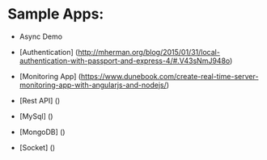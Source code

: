 Sample Apps:
===========

- Async Demo

- [Authentication] (http://mherman.org/blog/2015/01/31/local-authentication-with-passport-and-express-4/#.V43sNmJ948o)

- [Monitoring App] (https://www.dunebook.com/create-real-time-server-monitoring-app-with-angularjs-and-nodejs/)

- [Rest API] ()

- [MySql] ()

- [MongoDB] ()

- [Socket] ()





